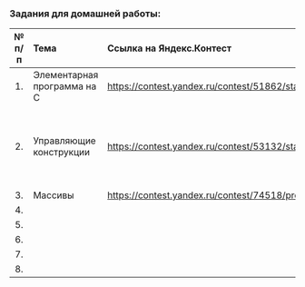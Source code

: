 ### Задания для домашней работы:

|№ п/п|Тема|Ссылка на Яндекс.Контест|Примечание|
|:-:|:-------------|:-----------------------|:--------------|
|1.|Элементарная программа на С|<https://contest.yandex.ru/contest/51862/standings>||
|2.|Управляющие конструкции|<https://contest.yandex.ru/contest/53132/standings>|Задачи "Считалочка" и "Длинные числа" не решаются без использования специализированных структур данных, можно пропустить|
|3.|Массивы|https://contest.yandex.ru/contest/74518/problems/||
|4.|||
|5.|||
|6.|||
|7.|||
|8.|||
